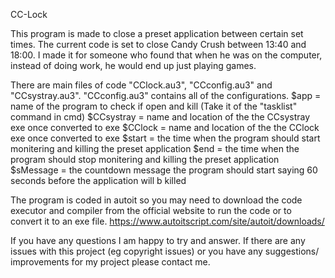 CC-Lock

This program is made to close a preset application between certain set times. The current code is set to close Candy Crush between 13:40 and 18:00.
I made it for someone who found that when he was on the computer, instead of doing work, he would end up just playing games.

There are main files of code "CClock.au3", "CCconfig.au3" and "CCsystray.au3".
"CCconfig.au3" contains all of the configurations.
  $app = name of the program to check if open and kill (Take it of the "tasklist" command in cmd)
  $CCsystray = name and location of the the CCsystray exe once converted to exe
  $CClock = name and location of the the CClock exe once converted to exe
  $start = the time when the program should start monitering and killing the preset application
  $end = the time when the program should stop monitering and killing the preset application
  $sMessage = the countdown message the program should start saying 60 seconds before the application will b killed

The program is coded in autoit so you may need to download the code executor and compiler from the official website to run the code or to convert it to an exe file. https://www.autoitscript.com/site/autoit/downloads/

If you have any questions I am happy to try and answer.
If there are any issues with this project (eg copyright issues) or you have any suggestions/ improvements for my project please contact me.
